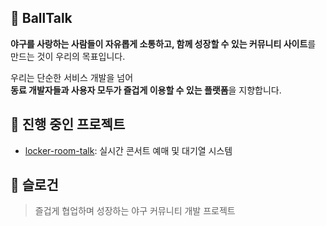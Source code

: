 ## 🧢 BallTalk
**야구를 사랑하는 사람들이 자유롭게 소통하고, 함께 성장할 수 있는 커뮤니티 사이트**를 만드는 것이 우리의 목표입니다.

우리는 단순한 서비스 개발을 넘어  
**동료 개발자들과 사용자 모두가 즐겁게 이용할 수 있는 플랫폼**을 지향합니다.



## 🎯 진행 중인 프로젝트
- [locker-room-talk](https://github.com/BallTalk/locker-room-talk): 실시간 콘서트 예매 및 대기열 시스템

## 💬 슬로건
> 즐겁게 협업하며 성장하는 야구 커뮤니티 개발 프로젝트

